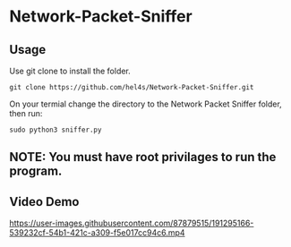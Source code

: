 # Network-Packet-Sniffer



## Usage
Use git clone to install the folder. 

```
git clone https://github.com/hel4s/Network-Packet-Sniffer.git
```

On your termial change the directory to the Network Packet Sniffer folder, then run:
```
sudo python3 sniffer.py
```

## NOTE: You must have root privilages to run the program. 


## Video Demo




https://user-images.githubusercontent.com/87879515/191295166-539232cf-54b1-421c-a309-f5e017cc94c6.mp4

